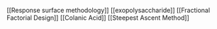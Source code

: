 [[Response surface methodology]]
[[exopolysaccharide]]
[[Fractional Factorial Design]]
[[Colanic Acid]]
[[Steepest Ascent Method]]
